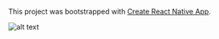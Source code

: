This project was bootstrapped with [Create React Native App](https://github.com/react-community/create-react-native-app).

![alt text](./app-icon/soccer_demo.gif)

